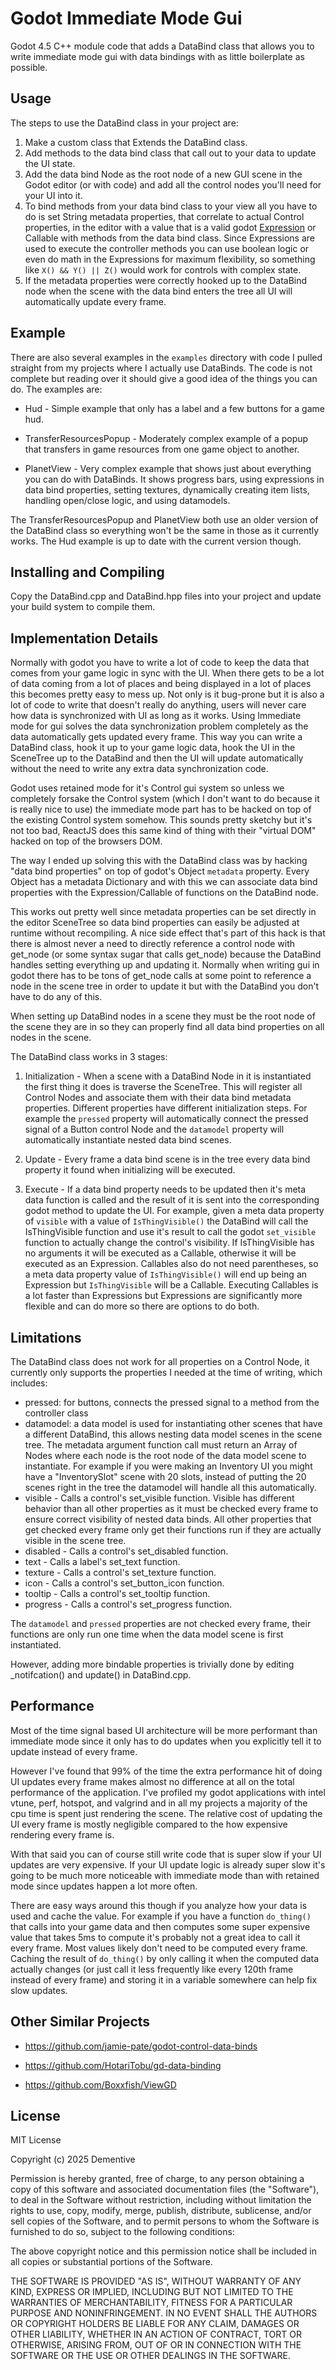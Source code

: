 # Godot Immediate Mode Gui

Godot 4.5 C++ module code that adds a DataBind class that allows you to write immediate mode gui with data bindings with as little boilerplate as possible.

## Usage

The steps to use the DataBind class in your project are:

1. Make a custom class that Extends the DataBind class.
2. Add methods to the data bind class that call out to your data to update the UI state.
3. Add the data bind Node as the root node of a new GUI scene in the Godot editor (or with code) and add all the control nodes you'll need for your UI into it.
4. To bind methods from your data bind class to your view all you have to do is set String metadata properties, that correlate to actual Control properties, in the editor with a value that is a valid godot [Expression](https://docs.godotengine.org/en/stable/tutorials/scripting/evaluating_expressions.html) or Callable with methods from the data bind class. Since Expressions are used to execute the controller methods you can use boolean logic or even do math in the Expressions for maximum flexibility, so something like `X() && Y() || Z()` would work for controls with complex state.
5. If the metadata properties were correctly hooked up to the DataBind node when the scene with the data bind enters the tree all UI will automatically update every frame.

## Example

There are also several examples in the `examples` directory with code I pulled straight from my projects where I actually use DataBinds. The code is not complete but reading over it should give a good idea of the things you can do.
The examples are:

- Hud - Simple example that only has a label and a few buttons for a game hud.

- TransferResourcesPopup - Moderately complex example of a popup that transfers in game resources from one game object to another.

- PlanetView - Very complex example that shows just about everything you can do with DataBinds. It shows progress bars, using expressions in data bind properties, setting textures, dynamically creating item lists, handling open/close logic, and using datamodels.

The TransferResourcesPopup and PlanetView both use an older version of the DataBind class so everything won't be the same in those as it currently works. The Hud example is up to date with the current version though.

## Installing and Compiling

Copy the DataBind.cpp and DataBind.hpp files into your project and update your build system to compile them.

## Implementation Details

Normally with godot you have to write a lot of code to keep the data that comes from your game logic in sync with the UI. When there gets to be a lot of data coming from a lot of places and being displayed in a lot of places this becomes pretty easy to mess up. Not only is it bug-prone but it is also a lot of code to write that doesn't really do anything, users will never care how data is synchronized with UI as long as it works. Using Immediate mode for gui solves the data synchronization problem completely as the data automatically gets updated every frame. This way you can write a DataBind class, hook it up to your game logic data, hook the UI in the SceneTree up to the DataBind and then the UI will update automatically without the need to write any extra data synchronization code.


Godot uses retained mode for it's Control gui system so unless we completely forsake the Control system (which I don't want to do because it is really nice to use) the immediate mode part has to be hacked on top of the existing Control system somehow. This sounds pretty sketchy but it's not too bad, ReactJS does this same kind of thing with their "virtual DOM" hacked on top of the browsers DOM.


The way I ended up solving this with the DataBind class was by hacking "data bind properties" on top of godot's Object `metadata` property. Every Object has a metadata Dictionary and with this we can associate data bind properties with the Expression/Callable of functions on the DataBind node. 


This works out pretty well since metadata properties can be set directly in the editor SceneTree so data bind properties can easily be adjusted at runtime without recompiling. A nice side effect that's part of this hack is that there is almost never a need to directly reference a control node with get_node (or some syntax sugar that calls get_node) because the DataBind handles setting everything up and updating it. Normally when writing gui in godot there has to be tons of get_node calls at some point to reference a node in the scene tree in order to update it but with the DataBind you don't have to do any of this.


When setting up DataBind nodes in a scene they must be the root node of the scene they are in so they can properly find all data bind properties on all nodes in the scene.


The DataBind class works in 3 stages:

1. Initialization - When a scene with a DataBind Node in it is instantiated the first thing it does is traverse the SceneTree. This will register all Control Nodes and associate them with their data bind metadata properties. Different properties have different initialization steps. For example the `pressed` property will automatically connect the pressed signal of a Button control Node and the `datamodel` property will automatically instantiate nested data bind scenes. 

2. Update - Every frame a data bind scene is in the tree every data bind property it found when initializing will be executed.

3. Execute - If a data bind property needs to be updated then it's meta data function is called and the result of it is sent into the corresponding godot method to update the UI. For example, given a meta data property of `visible` with a value of `IsThingVisible()` the DataBind will call the IsThingVisible function and use it's result to call the godot `set_visible` function to actually change the control's visibility. If IsThingVisible has no arguments it will be executed as a Callable, otherwise it will be executed as an Expression. Callables also do not need parentheses, so a meta data property value of `IsThingVisible()` will end up being an Expression but `IsThingVisible` will be a Callable. Executing Callables is a lot faster than Expressions but Expressions are significantly more flexible and can do more so there are options to do both.

## Limitations

The DataBind class does not work for all properties on a Control Node, it currently only supports the properties I needed at the time of writing, which includes:

- pressed: for buttons, connects the pressed signal to a method from the controller class
- datamodel: a data model is used for instantiating other scenes that have a different DataBind, this allows nesting data model scenes in the scene tree. The metadata argument function call must return an Array of Nodes where each node is the root node of the data model scene to instantiate. For example if you were making an Inventory UI you might have a "InventorySlot" scene with 20 slots, instead of putting the 20 scenes right in the tree the datamodel will handle all this automatically.
- visible - Calls a control's set_visible function. Visible has different behavior than all other properties as it must be checked every frame to ensure correct visibility of nested data binds. All other properties that get checked every frame only get their functions run if they are actually visible in the scene tree.
- disabled - Calls a control's set_disabled function.
- text - Calls a label's set_text function.
- texture - Calls a control's set_texture function.
- icon - Calls a control's set_button_icon function.
- tooltip - Calls a control's set_tooltip function.
- progress - Calls a control's set_progress function.

The `datamodel` and `pressed` properties are not checked every frame, their functions are only run one time when the data model scene is first instantiated.

However, adding more bindable properties is trivially done by editing \_notifcation() and update() in DataBind.cpp.

## Performance

Most of the time signal based UI architecture will be more performant than immediate mode since it only has to do updates when you explicitly tell it to update instead of every frame.


However I've found that 99% of the time the extra performance hit of doing UI updates every frame makes almost no difference at all on the total performance of the application. I've profiled my godot applications with intel vtune, perf, hotspot, and valgrind and in all my projects a majority of the cpu time is spent just rendering the scene. The relative cost of updating the UI every frame is mostly negligible compared to the how expensive rendering every frame is.


With that said you can of course still write code that is super slow if your UI updates are very expensive. If your UI update logic is already super slow it's going to be much more noticeable with immediate mode than with retained mode since updates happen a lot more often.


There are easy ways around this though if you analyze how your data is used and cache the value. For example if you have a function `do_thing()` that calls into your game data and then computes some super expensive value that takes 5ms to compute it's probably not a great idea to call it every frame. Most values likely don't need to be computed every frame. Caching the result of `do_thing()` by only calling it when the computed data actually changes (or just call it less frequently like every 120th frame instead of every frame) and storing it in a variable somewhere can help fix slow updates.

## Other Similar Projects

- https://github.com/jamie-pate/godot-control-data-binds

- https://github.com/HotariTobu/gd-data-binding

- https://github.com/Boxxfish/ViewGD

## License

MIT License

Copyright (c) 2025 Dementive

Permission is hereby granted, free of charge, to any person obtaining a copy
of this software and associated documentation files (the "Software"), to deal
in the Software without restriction, including without limitation the rights
to use, copy, modify, merge, publish, distribute, sublicense, and/or sell
copies of the Software, and to permit persons to whom the Software is
furnished to do so, subject to the following conditions:

The above copyright notice and this permission notice shall be included in all
copies or substantial portions of the Software.

THE SOFTWARE IS PROVIDED "AS IS", WITHOUT WARRANTY OF ANY KIND, EXPRESS OR
IMPLIED, INCLUDING BUT NOT LIMITED TO THE WARRANTIES OF MERCHANTABILITY,
FITNESS FOR A PARTICULAR PURPOSE AND NONINFRINGEMENT. IN NO EVENT SHALL THE
AUTHORS OR COPYRIGHT HOLDERS BE LIABLE FOR ANY CLAIM, DAMAGES OR OTHER
LIABILITY, WHETHER IN AN ACTION OF CONTRACT, TORT OR OTHERWISE, ARISING FROM,
OUT OF OR IN CONNECTION WITH THE SOFTWARE OR THE USE OR OTHER DEALINGS IN THE
SOFTWARE.
